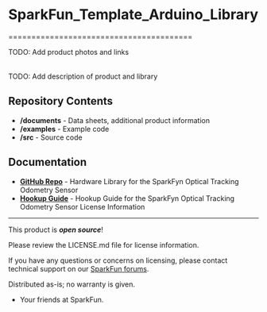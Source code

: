 # SparkFun_Template_Arduino_Library
========================================

<table class="table table-hover table-striped table-bordered">
    <p> TODO: Add product photos and links </p>
</table>

TODO: Add description of product and library

Repository Contents
-------------------

* **/documents** - Data sheets, additional product information
* **/examples** - Example code 
* **/src** - Source code

Documentation
--------------
* **[GitHub Repo](https://github.com/sparkfun/SparkFun_Optical_Tracking_Odometry_Sensor)** - Hardware Library for the SparkFyn Optical Tracking Odometry Sensor
* **[Hookup Guide](https://docs.sparkfun.com/SparkFun_Optical_Tracking_Odometry_Sensor)** - Hookup Guide for the SparkFyn Optical Tracking Odometry Sensor
License Information
-------------------

This product is _**open source**_! 

Please review the LICENSE.md file for license information. 

If you have any questions or concerns on licensing, please contact technical support on our [SparkFun forums](https://forum.sparkfun.com/viewforum.php?f=152).

Distributed as-is; no warranty is given.

- Your friends at SparkFun.

_<COLLABORATION CREDIT>_
